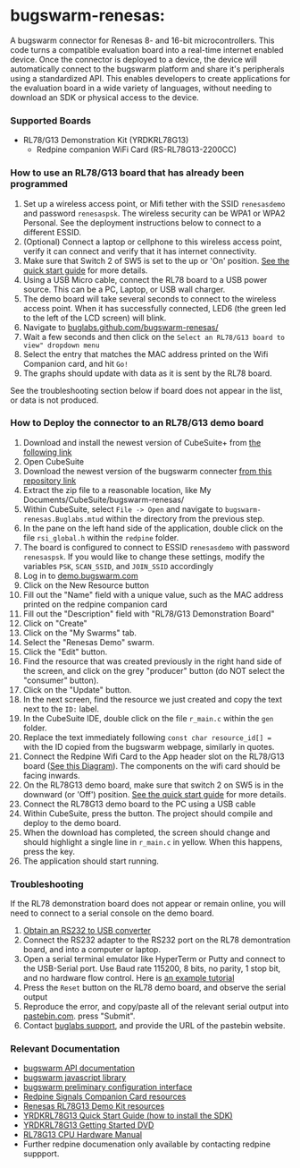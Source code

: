 # bugswarm-renesas: 

A bugswarm connector for Renesas 8- and 16-bit microcontrollers.  This code turns a compatible evaluation board into a real-time internet enabled device.  Once the connector is deployed to a device, the device will automatically connect to the bugswarm platform and share it's peripherals using a standardized API.  This enables developers to create applications for the evaluation board in a wide variety of languages, without needing to download an SDK or physical access to the device.  

### Supported Boards

*  RL78/G13 Demonstration Kit (YRDKRL78G13) 
    *  Redpine companion WiFi Card (RS-RL78G13-2200CC)

### How to use an RL78/G13 board that has already been programmed

1. Set up a wireless access point, or Mifi tether with the SSID ```renesasdemo``` and password ```renesaspsk```.  The wireless security can be WPA1 or WPA2 Personal.  See the deployment instructions below to connect to a different ESSID.
1. (Optional) Connect a laptop or cellphone to this wireless access point, verify it can connect and verify that it has internet connectivity.
1. Make sure that Switch 2 of SW5 is set to the up or 'On' position.  [See the quick start guide](http://am.renesas.com/media/products/tools/introductory_evaluation_tools/renesas_demo_kits/yrdkrl78g13/child_folder/YRDKRL78G13_Quick_Start_Guide.pdf) for more details.
1. Using a USB Micro cable, connect the RL78 board to a USB power source.  This can be a PC, Laptop, or USB wall charger.
1. The demo board will take several seconds to connect to the wireless access point.  When it has successfully connected, LED6 (the green led to the left of the LCD screen) will blink.
1. Navigate to [buglabs.github.com/bugswarm-renesas/](http://buglabs.github.com/bugswarm-renesas/)
1. Wait a few seconds and then click on the ```Select an RL78/G13 board to view" dropdown menu```
1. Select the entry that matches the MAC address printed on the Wifi Companion card, and hit ```Go!```
1. The graphs should update with data as it is sent by the RL78 board.

See the troubleshooting section below if board does not appear in the list, or data is not produced.


### How to Deploy the connector to an RL78/G13 demo board

1. Download and install the newest version of CubeSuite+ from [the following link](http://am.renesas.com/support/downloads/download_results/C1000000-C9999999/tools/evaluation_cubesuite_plus.jsp)
1. Open CubeSuite
1. Download the newest version of the bugswarm connecter [from this repository link](https://github.com/buglabs/bugswarm-renesas/zipball/master)
1. Extract the zip file to a reasonable location, like My Documents/CubeSuite/bugswarm-renesas/
1. Within CubeSuite, select ```File -> Open``` and navigate to ```bugswarm-renesas.Buglabs.mtud``` within the directory from the previous step.
1. In the pane on the left hand side of the application, double click on the file ```rsi_global.h``` within the ```redpine``` folder.  
1. The board is configured to connect to ESSID ```renesasdemo``` with password ```renesaspsk```.  If you would like to change these settings, modify the variables ```PSK```, ```SCAN_SSID```, and ```JOIN_SSID``` accordingly
1. Log in to [demo.bugswarm.com](http://demo.bugswarm.com)
1. Click on the New Resource button
1. Fill out the "Name" field with a unique value, such as the MAC address printed on the redpine companion card
1. Fill out the "Description" field with "RL78/G13 Demonstration Board"
1. Click on "Create"
1. Click on the "My Swarms" tab.
1. Select the "Renesas Demo" swarm.
1. Click the "Edit" button.
1. Find the resource that was created previously in the right hand side of the screen, and click on the grey "producer" button (do NOT select the "consumer" button).
1. Click on the "Update" button.
1. In the next screen, find the resource we just created and copy the text next to the ```ID:``` label.
1. In the CubeSuite IDE, double click on the file ```r_main.c``` within the ```gen``` folder.
1. Replace the text immediately following ```const char resource_id[] = ``` with the ID copied from the bugswarm webpage, similarly in quotes.
1. Connect the Redpine Wifi Card to the App header slot on the RL78/G13 board ([See this Diagram](http://am.renesas.com/products/tools/introductory_evaluation_tools/renesas_demo_kits/yrdkrl78g13/sub/layout_child.jsp)).  The components on the wifi card should be facing inwards.
1. On the RL78G13 demo board, make sure that switch 2 on SW5 is in the downward (or 'Off') position.  [See the quick start guide](http://am.renesas.com/media/products/tools/introductory_evaluation_tools/renesas_demo_kits/yrdkrl78g13/child_folder/YRDKRL78G13_Quick_Start_Guide.pdf) for more details.
1. Connect the RL78G13 demo board to the PC using a USB cable
1. Within CubeSuite, press the <F6> button.  The project should compile and deploy to the demo board.
1. When the download has completed, the screen should change and should highlight a single line in ```r_main.c``` in yellow.  When this happens, press the <F5> key.
1. The application should start running.

### Troubleshooting

If the RL78 demonstration board does not appear or remain online, you will need to connect to a serial console on the demo board.  

1. [Obtain an RS232 to USB converter](http://www.amazon.com/s/ref=nb_sb_noss_1?url=search-alias%3Daps&field-keywords=RS232+USB)
1. Connect the RS232 adapter to the RS232 port on the RL78 demontration board, and into a computer or laptop.
1. Open a serial terminal emulator like HyperTerm or Putty and connect to the USB-Serial port.  Use Baud rate 115200, 8 bits, no parity, 1 stop bit, and no hardware flow control.  Here is [an example tutorial](http://www.laser-interceptorusa.com/DownloadFiles/rs232_to_usb_problem_solving.pdf)
1. Press the ```Reset``` button on the RL78 demo board, and observe the serial output
1. Reproduce the error, and copy/paste all of the relevant serial output into [pastebin.com](http://pastebin.com/).  press "Submit".
1. Contact [buglabs support](http://www.buglabs.net/support), and provide the URL of the pastebin website.

### Relevant Documentation

* [bugswarm API documentation](http://developer.bugswarm.net/)
* [bugswarm javascript library](https://github.com/buglabs/bugswarm-js)
* [bugswarm preliminary configuration interface](http://demo.bugswarm.com/)
* [Redpine Signals Companion Card resources](http://www.redpinesignals.com/Renesas/Wi-Fi_with%20_RL78.html)
* [Renesas RL78G13 Demo Kit resources](http://am.renesas.com/products/tools/introductory_evaluation_tools/renesas_demo_kits/yrdkrl78g13/index.jsp)
* [YRDKRL78G13 Quick Start Guide (how to install the SDK)](http://am.renesas.com/media/products/tools/introductory_evaluation_tools/renesas_demo_kits/yrdkrl78g13/child_folder/YRDKRL78G13_Quick_Start_Guide.pdf)
* [YRDKRL78G13 Getting Started DVD](http://am.renesas.com/media/products/tools/introductory_evaluation_tools/renesas_demo_kits/yrdkrl78g13/child_folder/YRDKRL78G13_DVD10.zip)
* [RL78G13 CPU Hardware Manual](http://documentation.renesas.com/doc/products/mpumcu/doc/rl78/r01uh0146ej0200_rl78g13.pdf)
* Further redpine documenation only available by contacting redpine suppport.

